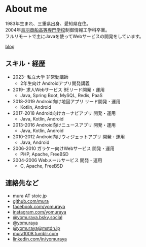 # About me
1983年生まれ、三重県出身、愛知県在住。<br>
2004年[鳥羽商船高等専門学校](https://www.toba-cmt.ac.jp/)制御情報工学科卒業。<br>
フルリモートで主にJavaを使ってWebサービスの開発をしています。<br>

[blog](https://mura.stoic.jp/)

## スキル・経歴
* 2023- 私立大学 非常勤講師
  * 2年生向け Androidアプリ開発講義
* 2019- 求人Webサービス BEリード開発・運用
  * Java, Spring Boot, MySQL, Redis, PaaS
* 2018-2019 Android向け地図アプリ リード開発・運用
  * Kotlin, Android
* 2017-2018 Android向けカーナビアプリ 開発・運用
  * Java, Kotlin, Android
* 2013-2016 Android向けニュースアプリ 開発・運用
  * Java, Kotlin, Android
* 2010-2012 Android向けウィジェットアプリ 開発・運用
  * Java, Android
* 2006-2010 ガラケー向けWebサービス 開発・運用
  * PHP, Apache, FreeBSD
* 2004-2006 Webメールサービス 開発・運用
  * C, Apache, FreeBSD

## 連絡先など
* <i class="fa-solid fa-square-envelope"></i> mura AT stoic.jp
* <i class="fa-brands fa-square-github"></i> [github.com/mura](https://github.com/mura)
* <i class="fa-brands fa-square-facebook"></i> [facebook.com/yomuraya](https://www.facebook.com/yomuraya)
* <i class="fa-brands fa-square-instagram"></i> [instagram.com/yomuraya](https://www.instagram.com/yomuraya)
* <i class="fa-solid fa-link"></i> [@yomuraya.bsky.social](https://bsky.app/profile/yomuraya.bsky.social)
* <i class="fa-brands fa-square-x-twitter"></i> [@yomuraya](https://twitter.com/yomuraya)
* <i class="fa-brands fa-mastodon"></i> [@yomuraya@mstdn.jp](https://mstdn.jp/@yomuraya)
* <i class="fa-brands fa-square-tumblr"></i> [mura1008.tumblr.com](https://mura1008.tumblr.com)
* <i class="fa-brands fa-linkedin"></i> [linkedin.com/in/yomuraya](https://www.linkedin.com/in/yomuraya)

